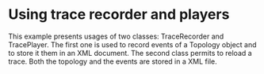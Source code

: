 Using trace recorder and players
================================

This example presents usages of two classes: TraceRecorder and TracePlayer.
The first one is used to record events of a Topology object and to store it them 
in an XML document. The second  class permits to reload a trace. 
Both the topology and the events are stored in a XML file.
  
